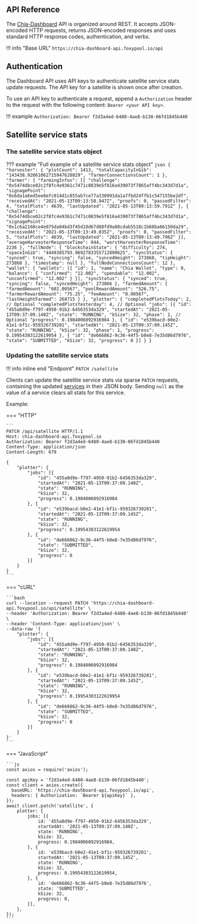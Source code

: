 ## API Reference

The [Chia-Dashboard](https://dashboard.chia.foxypool.io) API is organized around REST. It accepts JSON-encoded HTTP requests, returns JSON-encoded responses and uses standard HTTP response codes, authentication, and verbs.

!!! info "Base URL"
    ```
    https://chia-dashboard-api.foxypool.io/api
    ```

## Authentication

The Dashboard API uses API keys to authenticate satellite service stats update requests. The API key for a satellite is shown once after creation.

To use an API key to authenticate a request, append a `Authorization` header to the request with the following content: `Bearer <your API key>`.

!!! example
    ```
    Authorization: Bearer f2d3a4ed-6480-4ae8-b130-06fd1845b440
    ```

## Satellite service stats

### The satellite service stats object

??? example "Full example of a satellite service stats object"
    ```json
    {
        "harvester": {
            "plotCount": 1413,
            "totalCapacityInGib": "143438.92061062715947628029",
            "farmerConnectionsCount": 1
        },
        "farmer": {
            "farmingInfos": [{
                "challenge": "0x5474dbce02c2f8fc4e9361c7471c0839e5f816a439073f7865aff4bc343d7d1a",
                "signagePoint": "0x6da1a6ed5ee0efc014d1c855ab7ce77a338991da1a7fbd24ffb1c547155be2df",
                "receivedAt": "2021-05-13T09:13:58.947Z",
                "proofs": 0,
                "passedFilter": 4,
                "totalPlots": 4639,
                "lastUpdated": "2021-05-13T09:13:59.791Z"
            }, {
                "challenge": "0x5474dbce02c2f8fc4e9361c7471c0839e5f816a439073f7865aff4bc343d7d1a",
                "signagePoint": "0x1c6a2168ce4e075da04bd3f45d10d67d08fd9a80cdab5518c1b68ba66150da29",
                "receivedAt": "2021-05-13T09:13:49.035Z",
                "proofs": 0,
                "passedFilter": 5,
                "totalPlots": 4639,
                "lastUpdated": "2021-05-13T09:13:49.796Z"
            }],
            "averageHarvesterResponseTime": 844,
            "worstHarvesterResponseTime": 2236
        },
        "fullNode": {
            "blockchainState": {
                "difficulty": 274,
                "spaceInGib": "4449385793.9692783355712890625",
                "syncStatus": {
                    "synced": true,
                    "syncing": false,
                    "syncedHeight": 273868,
                    "tipHeight": 273868
                },
                "timestamp": null
            },
            "fullNodeConnectionsCount": 12
        },
        "wallet": {
            "wallets": [{
                "id": 1,
                "name": "Chia Wallet",
                "type": 0,
                "balance": {
                    "confirmed": "12.002",
                    "spendable": "12.002",
                    "unconfirmed": "12.002"
                }
            }],
            "syncStatus": {
                "synced": true,
                "syncing": false,
                "syncedHeight": 273866
            },
            "farmedAmount": {
                "farmedAmount": "602.00567",
                "poolRewardAmount": "526.75",
                "farmerRewardAmount": "75.25",
                "feeAmount": "0.00567",
                "lastHeightFarmed": 268715
            }
        },
        "plotter": {
            "completedPlotsToday": 2, // Optional
            "completedPlotsYesterday": 4, // Optional
            "jobs": [{
                "id": "455a0d9e-f797-4950-91b2-6456353da329",
                "startedAt": "2021-05-13T09:37:09.140Z",
                "state": "RUNNING",
                "kSize": 32,
                "phase": 1, // Optional
                "progress": 0.1984006092916984
            }, {
                "id": "e539bacd-b0e2-41e1-bf1c-959326739201",
                "startedAt": "2021-05-13T09:37:09.145Z",
                "state": "RUNNING",
                "kSize": 32,
                "phase": 1,
                "progress": 0.19954303122619954
            }, {
                "id": "de666862-9c36-44f5-b0e8-7e35d86d7976",
                "state": "SUBMITTED",
                "kSize": 32,
                "progress": 0
            }]
        }
    }
    ```


### Updating the satellite service stats

!!! info inline end "Endpoint"
    `PATCH /satellite`

Clients can update the satellite service stats via sparse `PATCH` requests, containing the updated [services](#the-satellite-service-stats-object) in their JSON body.
Sending `null` as the value of a service clears all stats for this service.

Example:

=== "HTTP"

    ```
    PATCH /api/satellite HTTP/1.1
    Host: chia-dashboard-api.foxypool.io
    Authorization: Bearer f2d3a4ed-6480-4ae8-b130-06fd1845b440
    Content-Type: application/json
    Content-Length: 679
    
    {
        "plotter": {
            "jobs": [{
                "id": "455a0d9e-f797-4950-91b2-6456353da329",
                "startedAt": "2021-05-13T09:37:09.140Z",
                "state": "RUNNING",
                "kSize": 32,
                "progress": 0.1984006092916984
            }, {
                "id": "e539bacd-b0e2-41e1-bf1c-959326739201",
                "startedAt": "2021-05-13T09:37:09.145Z",
                "state": "RUNNING",
                "kSize": 32,
                "progress": 0.19954303122619954
            }, {
                "id": "de666862-9c36-44f5-b0e8-7e35d86d7976",
                "state": "SUBMITTED",
                "kSize": 32,
                "progress": 0
            }]
        }
    }
    ```

=== "cURL"

    ```bash
    curl --location --request PATCH 'https://chia-dashboard-api.foxypool.io/api/satellite' \
    --header 'Authorization: Bearer f2d3a4ed-6480-4ae8-b130-06fd1845b440' \
    --header 'Content-Type: application/json' \
    --data-raw '{
        "plotter": {
            "jobs": [{
                "id": "455a0d9e-f797-4950-91b2-6456353da329",
                "startedAt": "2021-05-13T09:37:09.140Z",
                "state": "RUNNING",
                "kSize": 32,
                "progress": 0.1984006092916984
            }, {
                "id": "e539bacd-b0e2-41e1-bf1c-959326739201",
                "startedAt": "2021-05-13T09:37:09.145Z",
                "state": "RUNNING",
                "kSize": 32,
                "progress": 0.19954303122619954
            }, {
                "id": "de666862-9c36-44f5-b0e8-7e35d86d7976",
                "state": "SUBMITTED",
                "kSize": 32,
                "progress": 0
            }]
        }
    }'
    ```

=== "JavaScript"

    ```js
    const axios = require('axios');

    const apiKey = 'f2d3a4ed-6480-4ae8-b130-06fd1845b440';
    const client = axios.create({
      baseURL: 'https://chia-dashboard-api.foxypool.io/api',
      headers: { Authorization: `Bearer ${apiKey}` },
    });
    await client.patch('satellite', {
        plotter: {
            jobs: [{
                id: '455a0d9e-f797-4950-91b2-6456353da329',
                startedAt: '2021-05-13T09:37:09.140Z',
                state: 'RUNNING',
                kSize: 32,
                progress: 0.1984006092916984,
            }, {
                id: 'e539bacd-b0e2-41e1-bf1c-959326739201',
                startedAt: '2021-05-13T09:37:09.145Z',
                state: 'RUNNING',
                kSize: 32,
                progress: 0.19954303122619954,
            }, {
                id: 'de666862-9c36-44f5-b0e8-7e35d86d7976',
                state: 'SUBMITTED',
                kSize: 32,
                progress: 0,
            }],
        },
    });
    ```
